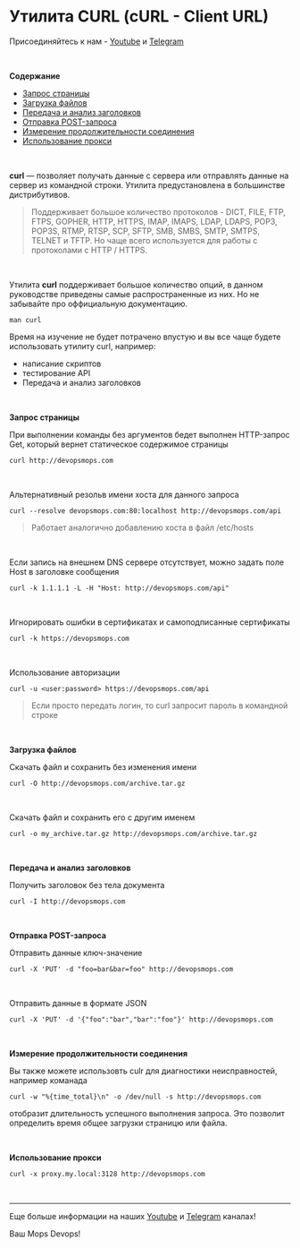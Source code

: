 # Утилита CURL (cURL - Client URL)

Присоединяйтесь к нам - [Youtube](https://www.youtube.com/channel/UCqC3c7UHtwoX2wy7fdHc6gg) и [Telegram](https://t.me/devops_mops)

<br>

**Содержание**
- [Запрос страницы](#Запрос-страницы)
- [Загрузка файлов](#Загрузка-файлов)
- [Передача и анализ заголовков](#Передача-и-анализ-заголовков)
- [Отправка POST-запроса](#Отправка-POST-запроса)
- [Измерение продолжительности соединения](#Измерение-продолжительности-соединения)
- [Использование прокси](#Использование-прокси)

<br>

**curl** — позволяет получать данные с сервера или отправлять данные на сервер из командной строки. Утилита предустановлена в большинстве дистрибутивов.

> Поддерживает большое количество протоколов - DICT, FILE, FTP, FTPS, GOPHER, HTTP, HTTPS, IMAP, IMAPS, LDAP, LDAPS, POP3, POP3S, RTMP, RTSP, SCP, SFTP, SMB, SMBS, SMTP, SMTPS, TELNET и TFTP. Но чаще всего используется для работы с протоколами с HTTP / HTTPS.

<br>

Утилита **curl** поддерживает большое количество опций, в данном руководстве приведены самые распространенные из них. Но не забывайте про оффициальную документацию.

```
man curl
```

Время на изучение не будет потрачено впустую и вы все чаще будете использовать утилиту curl, например:
- написание скриптов
- тестирование API
- Передача и анализ заголовков

<br>

**Запрос страницы**

При выполнении команды без аргументов бедет выполнен HTTP-запрос Get, который вернет статическое содержимое страницы

```
curl http://devopsmops.com
```

<br>

Альтернативный резольв имени хоста для данного запроса

```
curl --resolve devopsmops.com:80:localhost http://devopsmops.com/api
```
> Работает аналогично добавлению хоста в файл /etc/hosts

<br>

Если запись на внешнем DNS сервере отсутствует, можно задать поле Host в заголовке сообщения

```
curl -k 1.1.1.1 -L -H "Host: http://devopsmops.com/api"
```

<br>

Игнорировать ошибки в сертификатах и самоподписанные сертификаты

```
curl -k https://devopsmops.com
```

<br>

Использование авторизации

```
curl -u <user:password> https://devopsmops.com/api
```
> Если просто передать логин, то curl запросит пароль в командной строке

<br>

**Загрузка файлов**

Скачать файл и сохранить без изменения имени

```
curl -O http://devopsmops.com/archive.tar.gz
```

<br>

Скачать файл и сохранить его с другим именем

```
curl -o my_archive.tar.gz http://devopsmops.com/archive.tar.gz
```

<br>

**Передача и анализ заголовков**

Получить заголовок без тела документа

```
curl -I http://devopsmops.com
```

<br>

**Отправка POST-запроса**

Отправить данные ключ-значение

```
curl -X 'PUT' -d "foo=bar&bar=foo" http://devopsmops.com
```

<br>

Отправить данные в формате JSON

```
curl -X 'PUT' -d '{"foo":"bar","bar":"foo"}' http://devopsmops.com
```

<br>

**Измерение продолжительности соединения**

Вы также можете использовть culr для диагностики неисправностей, например команада

```
curl -w "%{time_total}\n" -o /dev/null -s http://devopsmops.com
```

отобразит длительность успешного выполнения запроса. Это позволит определить время общее загрузки страницю или файла.

<br>

**Использование прокси**

```
curl -x proxy.my.local:3128 http://devopsmops.com
```

<br>

---

Еще больше информации на наших [Youtube](https://www.youtube.com/channel/UCqC3c7UHtwoX2wy7fdHc6gg) и [Telegram](https://t.me/devops_mops) каналах!

Ваш Mops Devops!